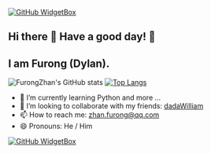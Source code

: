 [![GitHub WidgetBox](https://github-widgetbox.vercel.app/api/profile?username=FurongZhan&data=followers,repositories,stars,commits)]()
## Hi there 👋 Have a good day! 🔆

## I am Furong (Dylan).

![FurongZhan's GitHub stats](https://github-readme-stats-FurongZhan.vercel.app/api?username=FurongZhan&show_icons=true) [![Top Langs](https://github-readme-stats-FurongZhan.vercel.app/api/top-langs/?username=FurongZhan&layout=compact)](https://github.com/anuraghazra/github-readme-stats)


- 🌱 I’m currently learning Python and more ...
- 👯 I’m looking to collaborate with my friends: [dadaWilliam](https://github.com/dadaWilliam)
- 📫 How to reach me: zhan.furong@qq.com
- 😄 Pronouns: He / Him

[![GitHub WidgetBox](https://github-widgetbox.vercel.app/api/skills?languages=cpp,java,python,cuda,markdown)](https://github.com/Jurredr/github-widgetbox)
<!--
**FurongZhan/FurongZhan** is a ✨ _special_ ✨ repository because its `README.md` (this file) appears on your GitHub profile.

Here are some ideas to get you started:

- 🔭 I’m currently working on ...
- 🌱 I’m currently learning ...
- 👯 I’m looking to collaborate on ...
- 🤔 I’m looking for help with ...
- 💬 Ask me about ...
- 📫 How to reach me: ...
- 😄 Pronouns: ...
- ⚡ Fun fact: ...
-->
